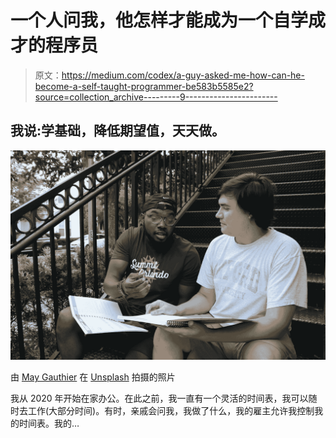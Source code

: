 # 一个人问我，他怎样才能成为一个自学成才的程序员

> 原文：<https://medium.com/codex/a-guy-asked-me-how-can-he-become-a-self-taught-programmer-be583b5585e2?source=collection_archive---------9----------------------->

## 我说:学基础，降低期望值，天天做。

![](img/b6080eef86be3cabf349fa149f779052.png)

由 [May Gauthier](https://unsplash.com/@maygauthier?utm_source=medium&utm_medium=referral) 在 [Unsplash](https://unsplash.com?utm_source=medium&utm_medium=referral) 拍摄的照片

我从 2020 年开始在家办公。在此之前，我一直有一个灵活的时间表，我可以随时去工作(大部分时间)。有时，亲戚会问我，我做了什么，我的雇主允许我控制我的时间表。我的…